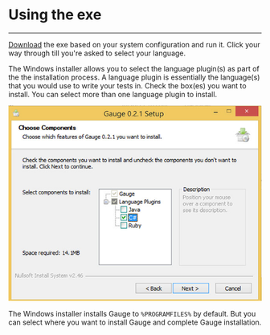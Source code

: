 # Using the exe
-----

[Download](http://getgauge.io/get-started) the exe based on your system configuration and run it. Click your way through till you're asked to select your language.

The Windows installer allows you to select the language plugin(s) as part of the the installation process. A language plugin is essentially the language(s) that you would use to write your tests in. Check the box(es) you want to install. You can select more than one language plugin to install.

![Select language runner](images/install-lang-runner.jpg)

The Windows installer installs Gauge to `%PROGRAMFILES%` by default. But you can select where you want to install Gauge and complete Gauge installation.
